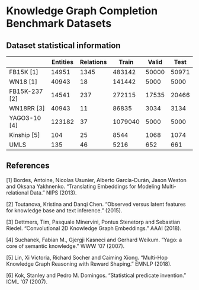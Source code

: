 # Knowledge Graph Completion Benchmark Datasets

## Dataset statistical information

|   | Entities  | Relations  | Train  | Valid  | Test  |
|---|---|---|---|---|---|
| FB15K [1] | 14951  | 1345  |  483142 | 50000  | 50971  |
| WN18 [1] | 40943  | 18  | 141442  | 5000  | 5000  |
| FB15K-237 [2] | 14541  | 237  | 272115  | 17535  | 20466  |
| WN18RR [3] |  40943 | 11  | 86835  | 3034  |  3134 |
| YAGO3-10 [4] | 123182  |  37 | 1079040  | 5000  | 5000  |
| Kinship [5] | 104  | 25  |  8544 | 1068  | 1074  |
| UMLS  | 135  | 46  |  5216 |  652 | 661  |


## References

[1] Bordes, Antoine, Nicolas Usunier, Alberto García-Durán, Jason Weston and Oksana Yakhnenko. “Translating Embeddings for Modeling Multi-relational Data.” NIPS (2013).

[2] Toutanova, Kristina and Danqi Chen. “Observed versus latent features for knowledge base and text inference.” (2015).

[3] Dettmers, Tim, Pasquale Minervini, Pontus Stenetorp and Sebastian Riedel. “Convolutional 2D Knowledge Graph Embeddings.” AAAI (2018).

[4] Suchanek, Fabian M., Gjergji Kasneci and Gerhard Weikum. “Yago: a core of semantic knowledge.” WWW '07 (2007).

[5] Lin, Xi Victoria, Richard Socher and Caiming Xiong. “Multi-Hop Knowledge Graph Reasoning with Reward Shaping.” EMNLP (2018).

[6] Kok, Stanley and Pedro M. Domingos. “Statistical predicate invention.” ICML '07 (2007).

